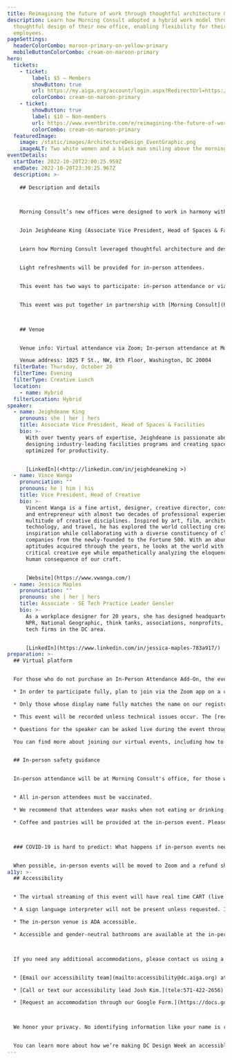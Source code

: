 ```yaml
---
title: Reimagining the future of work through thoughtful architecture & design
description: Learn how Morning Consult adopted a hybrid work model through
  thoughtful design of their new office, enabling flexibility for their
  employees.
pageSettings:
  headerColorCombo: maroon-primary-on-yellow-primary
  mobileButtonColorCombo: cream-on-maroon-primary
hero:
  tickets:
    - ticket:
        label: $5 — Members
        showButton: true
        url: https://my.aiga.org/account/login.aspx?RedirectUrl=https://ikit.aiga.org/ikit_national_util/ikit-national-util-sso-redirect/?state=https%3A%2F%2Fdc.aiga.org%2Fevent%2Freimagining-the-future-of-work-through-thoughtful-architecture-design%2F%3Fredirect_source%3Deventbrite_register
        colorCombo: cream-on-maroon-primary
    - ticket:
        showButton: true
        label: $10 — Non-members
        url: https://www.eventbrite.com/e/reimagining-the-future-of-work-through-thoughtful-architecture-design-tickets-425482017167
        colorCombo: cream-on-maroon-primary
  featuredImage:
    image: /static/images/ArchitectureDesign_EventGraphic.png
    imageALT: Two white women and a black man smiling above the morning consult logo
eventDetails:
  startDate: 2022-10-20T22:00:25.959Z
  endDate: 2022-10-20T23:30:25.967Z
  description: >-
    
    ## Description and details



    Morning Consult’s new offices were designed to work in harmony with the company’s innovative hybrid work model. They set out to make their offices as flexible as home — while making remote workers an inclusive part of office culture.


    Join Jeighdeane King (Associate Vice President, Head of Spaces & Facilities, Morning Consult), Vince Wanga (Vice President, Head of Creative, Morning Consult), and Jessica Maples (SE Tech Practice Leader, Gensler) in an informative and engaging conversation on the future of work.


    Learn how Morning Consult leveraged thoughtful architecture and design to allow team members maximum flexibility on where and how they work through embedded flexible seating, an intentional lack of formal offices, private locker systems, technology-enabled collaborative spaces, hospitality-inspired wayfinding, a clean desk policy, and a plethora of open and private workspaces. This may change how offices function in the future.


    Light refreshments will be provided for in-person attendees.


    This event has two ways to participate: in-person attendance or via Zoom. You will indicate the way you plan to participate when selecting your ticket.


    T﻿his event was put together in partnership with [Morning Consult](https://morningconsult.com/).



    ## Venue


    Venue info: Virtual attendance via Zoom; In-person attendance at Morning Consult

    Venue address: 1025 F St., NW, 8th Floor, Washington, DC 20004
  filterDate: Thursday, October 20
  filterTime: Evening
  filterType: Creative Lunch
  location:
    - name: Hybrid
  filterLocation: Hybrid
speaker:
  - name: Jeighdeane King
    pronouns: she | her | hers
    title: Associate Vice President, Head of Spaces & Facilities
    bio: >-
      With over twenty years of expertise, Jeighdeane is passionate about
      designing industry-leading facilities programs and creating spaces
      optimized for productivity.


      [LinkedIn](<http://linkedin.com/in/jeighdeaneking >)
  - name: Vince Wanga
    pronunciation: ""
    pronouns: he | him | his
    title: Vice President, Head of Creative
    bio: >-
      Vincent Wanga is a fine artist, designer, creative director, consultant,
      and entrepreneur with almost two decades of professional experience in a
      multitude of creative disciplines. Inspired by art, film, architecture,
      technology, and travel, he has explored the world collecting creative
      inspiration while collaborating with a diverse constituency of clients and
      companies from the newly-founded to the Fortune 500. With an abundance of
      aptitudes acquired through the years, he looks at the world with a
      critical creative eye while empathetically analyzing the eloquence and
      human consequence of our craft.


      [Website](https://www.vwanga.com/)
  - name: Jessica Maples
    pronunciation: ""
    pronouns: she | her | hers
    title: Associate - SE Tech Practice Leader Gensler
    bio: >-
      As a workplace designer for 20 years, she has designed headquarters for
      NPR, National Geographic, think tanks, associations, nonprofits, and many
      tech firms in the DC area. 


      [LinkedIn](https://www.linkedin.com/in/jessica-maples-783a917/)
preparation: >-
  ## Virtual platform


  For those who do not purchase an In-Person Attendance Add-On, the event will be streamed via Zoom: 

  * In order to participate fully, plan to join via the Zoom app on a computer, tablet, or mobile device with enough bandwidth to support viewing video.

  * Only those whose display name fully matches the name on our registration list will be admitted from the waiting room, to ensure only those who have registered for the event are able to attend — and to create space for intimate conversations.

  * This event will be recorded unless technical issues occur. The [recordings will be shared in the AIGA DC recordings archive](https://dc.aiga.org/introducing-the-aiga-dc-event-recordings-archive/) for AIGA members to rewatch or catch up on at a later date. If you’re not an AIGA Member, you can register for a membership on the [AIGA Membership website](https://www.aiga.org/membership-community/aiga-membership/).

  * Questions for the speaker can be asked live during the event through the chat (virtually) or by raising your hand (in-person) during the Q&A portion of the event.

  You can find more about joining our virtual events, including how to connect, directions to troubleshoot, and information about our refund policy in our [FAQ.](/faq/)


  ## In-person safety guidance


  In-person attendance will be at Morning Consult's office, for those who select an In-Person Add-On with their ticket: **1025 F St., NW, 8th Floor, Washington, DC 20004**


  * All in-person attendees must be vaccinated.

  * We recommend that attendees wear masks when not eating or drinking.

  * Coffee and pastries will be provided at the in-person event. Please plan to arrive early to settle in.



  ### COVID-19 is hard to predict: What happens if in-person events need to be canceled?


  When possible, in-person events will be moved to Zoom and a refund should not be expected. If an event is canceled in its entirety, a refund will be issued. In either scenario you will be notified immediately.
a11y: >-
  ## Accessibility


  * The virtual streaming of this event will have real time CART (live captioning) services and transcriptions provided by Verbit.

  * A sign language interpreter will not be present unless requested. If requested, we will do our best to employ a sign language interpreter for the event.

  * The in-person venue is ADA accessible.

  * Accessible and gender-neutral bathrooms are available at the in-person location.



  If you need any additional accommodations, please contact us using a method that works best for you:


  * [Email our accessibility team](mailto:accessibility@dc.aiga.org) at accessibility@dc.aiga.org.

  * [Call or text our accessibility lead Josh Kim.](tele:571-422-2656)

  * [Request an accommodation through our Google Form.](https://docs.google.com/forms/d/e/1FAIpQLSe2l-FrPiSaZxPjIAOUadYn3axaz6SyloV42CWg-HF65TTy1w/viewform)



  We honor your privacy. No identifying information like your name is required to request an accommodation, and all details will be deleted once completed.


  You can learn more about how we’re making DC Design Week an accessible experience by visiting our [accessibility statement](/accessibility/).
---
```

